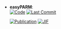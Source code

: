 



- **easyPARM**:   
    [![Code](https://img.shields.io/github/stars/Abdelazim-Abdelgawwad/easyPARM?style=for-the-badge&logo=github)](https://github.com/Abdelazim-Abdelgawwad/easyPARM.git) 
    [![Last Commit](https://img.shields.io/github/last-commit/Abdelazim-Abdelgawwad/easyPARM?style=for-the-badge&logo=github)](https://github.com/Abdelazim-Abdelgawwad/easyPARM.git) 

    [![Publication](https://img.shields.io/badge/Publication-Citations:0-blue?style=for-the-badge&logo=bookstack)](https://doi.org/10.1021/acs.jctc.4c01272) 
    [![JIF](https://img.shields.io/badge/Impact_Factor-5.70-purple?style=for-the-badge&logo=academia)](https://doi.org/10.1021/acs.jctc.4c01272)


